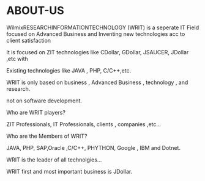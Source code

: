 # ABOUT-US
WilmixRESEARCHINFORMATIONTECHNOLOGY (WRIT)  is   a  seperate  IT  Field  focused  on  Advanced   Business   and  Inventing  new  technologies  acc  to  client   satisfaction

It  is    focused    on   ZIT    technologies   like   CDollar, GDollar,  JSAUCER, JDollar  ,etc  with

Existing   technologies  like  JAVA , PHP,  C/C++,etc.



WRIT  is  only  based   on  business   , Advanced  Business  ,  technology  , and  research.

not   on  software    development.

Who  are  WRIT  players?

ZIT Professionals, IT Professionals,  clients  ,  companies  ,etc...

Who  are  the   Members   of  WRIT?

JAVA,  PHP,  SAP,Oracle  ,C/C++, PHYTHON,  Google , IBM  and   Dotnet.

WRIT  is  the  leader  of all  technolgies...

WRIT  first   and  most  important   business  is  JDollar.




